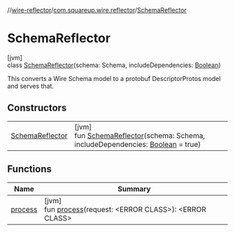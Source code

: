 //[wire-reflector](../../../index.md)/[com.squareup.wire.reflector](../index.md)/[SchemaReflector](index.md)

# SchemaReflector

[jvm]\
class [SchemaReflector](index.md)(schema: Schema, includeDependencies: [Boolean](https://kotlinlang.org/api/latest/jvm/stdlib/kotlin/-boolean/index.html))

This converts a Wire Schema model to a protobuf DescriptorProtos model and serves that.

## Constructors

| | |
|---|---|
| [SchemaReflector](-schema-reflector.md) | [jvm]<br>fun [SchemaReflector](-schema-reflector.md)(schema: Schema, includeDependencies: [Boolean](https://kotlinlang.org/api/latest/jvm/stdlib/kotlin/-boolean/index.html) = true) |

## Functions

| Name | Summary |
|---|---|
| [process](process.md) | [jvm]<br>fun [process](process.md)(request: &lt;ERROR CLASS&gt;): &lt;ERROR CLASS&gt; |
